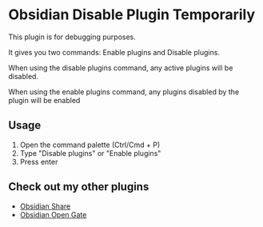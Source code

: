# Obsidian Disable Plugin Temporarily

This plugin is for debugging purposes.

It gives you two commands: Enable plugins and Disable plugins.

When using the disable plugins command, any active plugins will be disabled.

When using the enable plugins command, any plugins disabled by the plugin will be enabled

## Usage

1. Open the command palette (Ctrl/Cmd + P)
2. Type "Disable plugins" or "Enable plugins"
3. Press enter

## Check out my other plugins

- [Obsidian Share](https://github.com/nguyenvanduocit/obsidian-share)
- [Obsidian Open Gate](https://github.com/nguyenvanduocit/obsidian-open-gate)
